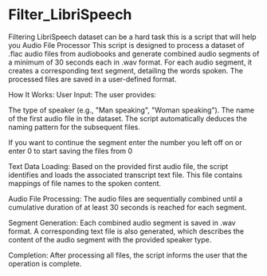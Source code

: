 # Filter_LibriSpeech
 Filtering LibriSpeech dataset can be a hard task this is a script that will help you 
Audio File Processor
This script is designed to process a dataset of .flac audio files from audiobooks and generate combined audio segments of a minimum of 30 seconds each in .wav format. For each audio segment, it creates a corresponding text segment, detailing the words spoken. The processed files are saved in a user-defined format.

How It Works:
User Input:
The user provides:

The type of speaker (e.g., "Man speaking", "Woman speaking").
The name of the first audio file in the dataset. The script automatically deduces the naming pattern for the subsequent files.

If you want to continue the segment enter the number you left off on or enter 0 to start saving the files from 0

Text Data Loading:
Based on the provided first audio file, the script identifies and loads the associated transcript text file. This file contains mappings of file names to the spoken content.

Audio File Processing:
The audio files are sequentially combined until a cumulative duration of at least 30 seconds is reached for each segment.

Segment Generation:
Each combined audio segment is saved in .wav format. A corresponding text file is also generated, which describes the content of the audio segment with the provided speaker type.

Completion:
After processing all files, the script informs the user that the operation is complete.
